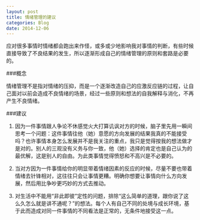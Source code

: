 ```yaml
---
layout: post
title: 情绪管理的建议
categories: Blog
date: 2014-12-06
---
```


应对很多事情时情绪都会跑出来作怪，或多或少地影响我对事情的判断，有些时候直接导致了不良结果的发生，所以逐渐形成自己的情绪管理的原则和套路是必要的。

###概念

情绪管理不是指对情绪的压抑，而是一个逐渐改造自己的应激反应链的过程，让自己面对以前会造成不良情绪的场景，经过一些原则和想法的自我解释与消化，不再产生不良情绪。

###建议

1. 因为一件事情跟人争论不休感觉火大打算讥讽对方的时候，脑子里先用一瞬间思考一个问题：这件事情往他（她）意愿的方向发展的结果我真的不能接受吗？也许事情本身怎么发展并不是我关注的重点，我只是觉得按我的想法做才是对的。别人的三观没有义务与你一致，他（她）选择的肯定也是自己认为的最优解，这是别人的自由。为此类事情觉得愤怒和不高兴是不必要的。

2. 当对方因为一件事情给你的明显带着情绪因素的反应的时候，尽量不要也带着情绪去针锋相对，这往往只会让事情更糟。明确你想要让事情向什么方向发展，然后用比争吵更巧妙的方式去推动。

3. 对生活中不能用“非此即彼”定性的问题，排除“这么简单的道理，跟你说了这么久怎么就是讲不通呢？”的想法。每个人有自己不同的处境与成长环境，基于此而造成对同一件事情的不同看法是正常的，无条件地接受这一点。
